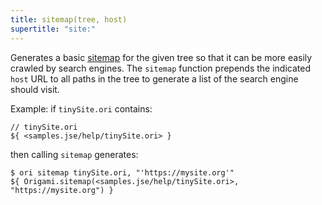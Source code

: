 ```yaml
---
title: sitemap(tree, host)
supertitle: "site:"
---
```


Generates a basic [sitemap](https://en.wikipedia.org/wiki/Sitemaps) for the given tree so that it can be more easily crawled by search engines. The `sitemap` function prepends the indicated `host` URL to all paths in the tree to generate a list of the search engine should visit.

Example: if `tinySite.ori` contains:

```ori
// tinySite.ori
${ <samples.jse/help/tinySite.ori> }
```

then calling `sitemap` generates:

```console
$ ori sitemap tinySite.ori, "'https://mysite.org'"
${ Origami.sitemap(<samples.jse/help/tinySite.ori>, "https://mysite.org") }
```
